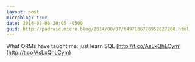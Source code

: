 ```yaml
---
layout: post
microblog: true
date: 2014-08-06 20:05 -0500
guid: http://padraic.micro.blog/2014/08/07/t497186776952627200.html
---
```

What ORMs have taught me: just learn SQL [http://t.co/AsLxQhLCym](http://t.co/AsLxQhLCym)
